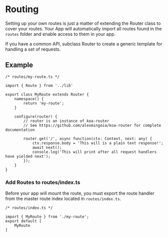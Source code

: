 # Routing

Setting up your own routes is just a matter of extending the Router class to cover your routes. Your App will automatically import all routes found in the `routes` folder and enable access to them in your app.

If you have a common API, subclass Router to create a generic template for handling a set of requests.

## Example

```
/* routes/my-route.ts */

import { Route } from '../lib'

export class MyRoute extends Router {
    namespace() {
        return 'my-route';
    }

    configure(router) {
        // router is an instance of koa-router
        // See https://github.com/alexmingoia/koa-router for complete documentation

        router.get('/', async function(ctx: Context, next: any) {
            ctx.response.body = 'This will is a plain text response!';
            await next();
            console.log('This will print after all request handlers have yielded next');
        });
    }
}
``` 


### Add Routes to routes/index.ts
Before your app will mount the route, you must export the route handler from the master route index located in `routes/index.ts`.

```
/* routes/index.ts */

import { MyRoute } from './my-route';
export default [
    MyRoute
]
```

